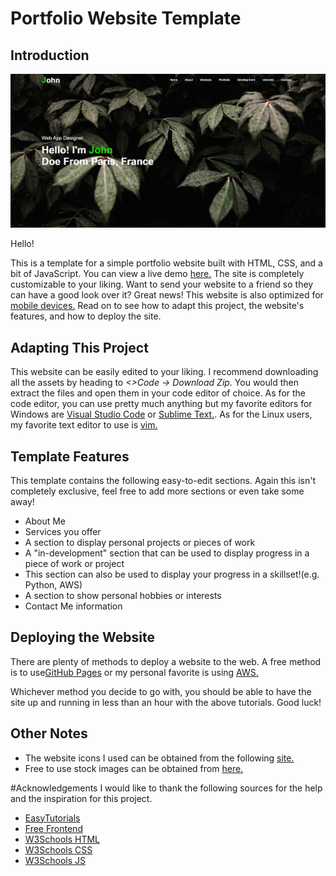 # Portfolio Website Template

## Introduction

![Screenshot](site-screenshot.png)

Hello! 

This is a template for a simple portfolio website built with HTML, CSS, and a bit of JavaScript. You can view a live demo [here.](https://a-gold-steak.github.io/home-lab_active-directory/#) The site is completely customizable to your liking. Want to send your website to a friend so they can have a good look over it? Great news! This website is also optimized for [mobile devices.](https://a-gold-steak.github.io/portfolio-website-template/mobile-screenshot.png) Read on to see how to adapt this project, the website's features, and how to deploy the site.

## Adapting This Project
This website can be easily edited to your liking. I recommend downloading all the assets by heading to *<>Code -> Download Zip.* You would then extract the files and open them in your code editor of choice. As for the code editor, you can use pretty much anything but my favorite editors for Windows are [Visual Studio Code](https://code.visualstudio.com/) or [Sublime Text.](https://www.sublimetext.com/). As for the Linux users, my favorite text editor to use is [vim.](https://www.educba.com/vim-command-in-linux/) 

## Template Features
This template contains the following easy-to-edit sections. Again this isn't completely exclusive, feel free to add more sections or even take some away!
- About Me
- Services you offer
- A section to display personal projects or pieces of work
- A "in-development" section that can be used to display progress in a piece of work or project
 - This section can also be used to display your progress in a skillset!(e.g. Python, AWS)
- A section to show personal hobbies or interests
- Contact Me information

## Deploying the Website
There are plenty of methods to deploy a website to the web. A free method is to use[GitHub Pages](https://www.youtube.com/watch?v=p1QU3kLFPdg) or my personal favorite is using [AWS.](https://www.youtube.com/watch?v=lCnymxddies&list=PLzyuJoT90aSv8zmW5pxV1IJ_VWDfVhVFN&index=9)

Whichever method you decide to go with, you should be able to have the site up and running in less than an hour with the above tutorials. Good luck!

## Other Notes 
- The website icons I used can be obtained from the following [site.](https://fontawesome.com/icons)
- Free to use stock images can be obtained from [here.](https://www.pexels.com/) 

#Acknowledgements
I would like to thank the following sources for the help and the inspiration for this project.
- [EasyTutorials](https://www.youtube.com/@EasyTutorialsVideo/videos)
- [Free Frontend](https://freefrontend.com/)
- [W3Schools HTML](https://www.w3schools.com/html/default.asp)
- [W3Schools CSS](https://www.w3schools.com/css/default.asp)
- [W3Schools JS](https://www.w3schools.com/js/default.asp)

